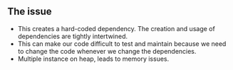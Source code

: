 ## The issue
- This creates a hard-coded dependency. The creation and usage of dependencies are tightly intertwined.
- This can make our code difficult to test and maintain because we need to change the code whenever we change the dependencies.
- Multiple instance on heap, leads to memory issues.